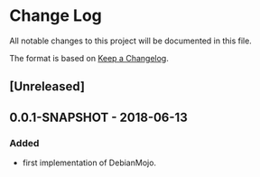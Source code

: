 # Change Log
All notable changes to this project will be documented in this file.

The format is based on [Keep a Changelog](http://keepachangelog.com/).

## [Unreleased]

## 0.0.1-SNAPSHOT - 2018-06-13
###  Added

* first implementation of DebianMojo.
